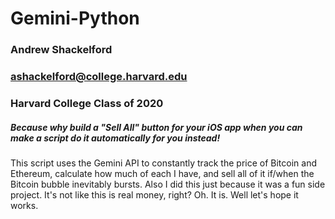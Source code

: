 # Gemini-Python  
### Andrew Shackelford  
### ashackelford@college.harvard.edu
### Harvard College Class of 2020

##### Because why build a "Sell All" button for your iOS app when you can make a script do it automatically for you instead!

This script uses the Gemini API to constantly track the price of Bitcoin and Ethereum, calculate how much of each I have, and sell all of it if/when the Bitcoin bubble inevitably bursts. Also I did this just because it was a fun side project. It's not like this is real money, right? Oh. It is. Well let's hope it works.